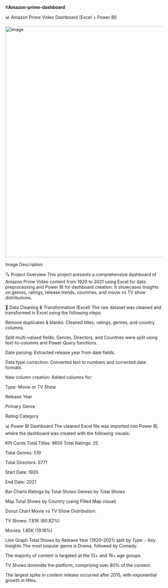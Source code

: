 #**Amazon-prime-dashboard**

📊 Amazon Prime Video Dashboard (Excel + Power BI)


<img width="1316" height="738" alt="image" src="https://github.com/user-attachments/assets/3780774b-6d9d-491d-84ed-a7664aa0df4a" />



Image Description

🔍 Project Overview This project presents a comprehensive dashboard of Amazon Prime Video content from 1920 to 2021 using Excel for data preprocessing and Power BI for dashboard creation. It showcases insights on genres, ratings, release trends, countries, and movie vs TV show distributions.

🧹 Data Cleaning & Transformation (Excel) The raw dataset was cleaned and transformed in Excel using the following steps:

Remove duplicates & blanks: Cleaned titles, ratings, genres, and country columns.

Split multi-valued fields: Genres, Directors, and Countries were split using text-to-columns and Power Query functions.

Date parsing: Extracted release year from date fields.

Data type correction: Converted text to numbers and corrected date formats.

New column creation: Added columns for:

Type: Movie or TV Show

Release Year

Primary Genre

Rating Category

📊 Power BI Dashboard The cleaned Excel file was imported into Power BI, where the dashboard was created with the following visuals:

KPI Cards Total Titles: 9655
Total Ratings: 25

Total Genres: 519

Total Directors: 5771

Start Date: 1920

End Date: 2021

Bar Charts Ratings by Total Shows
Genres by Total Shows

Map Total Shows by Country (using Filled Map visual)

Donut Chart Movie vs TV Show Distribution:

TV Shows: 7.81K (80.82%)

Movies: 1.85K (19.18%)

Line Graph Total Shows by Release Year (1920–2021) split by Type
💡 Key Insights The most popular genre is Drama, followed by Comedy.

The majority of content is targeted at the 13+ and 16+ age groups.

TV Shows dominate the platform, comprising over 80% of the content.

The largest spike in content release occurred after 2015, with exponential growth in titles.
